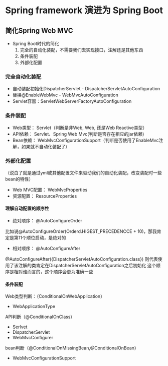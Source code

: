 # Spring framework 演进为 Spring Boot


## 简化Spring Web MVC

- Spring Boot时代的简化
	1. 完全的自动化装配，不需要我们去实现接口，注解还是其他东西
	2. 条件装配
	3. 外部化配置

### 完全自动化装配

- 自动装配初始化DispatcherServlet -  DispatcherServletAutoConfiguration
- 替换@EnableWebMvc  - WebMvcAutoConfiguration
- Servlet容器：ServletWebServerFactoryAutoConfiguration


### 条件装配

- Web类型： Servlet（判断是非Web, Web, 还是Web Reactive类型）
- API依赖： Servlet、Spring Web Mvc(判断是否存在相应的jar依赖)
- Bean依赖： WebMvcConfigurationSupport（判断是否使用了EnableMvc注解，如果就不自动化装配了）


### 外部化配置
（说白了就是通过yml或其他配置文件来驱动我们的自动化装配，改变装配时一些bean的特性）

- Web MVC配置： WebMvcProperties
- 资源配置： ResourceProperties


#### 理解自动配置的顺序性

- 绝对顺序： @AutoConfigureOrder

比如说@AutoConfigureOrder(Orderd.HIGEST_PRECEDENCCE + 10)，那我肯定是第11个顺位启动，是绝对的



- 相对顺序： @AutoConfigureAfter

@AutoConfigureAfter({DispatcherServletAutoConfiguration.class}) 则代表使用了该注解的类肯定在DispatcherServletAutoConfiguration之后初始化
这个顺序是相对谁而言的，这个顺序会更为准确一些



#### 条件装配

Web类型判断：（ConditionalOnWebApplication）

- WebApplicationType

API判断（@ConditionalOnClass）

- Serlvet
- DispatcherServlet
- WebMvcConfigurer


bean判断（@ConditionalOnMissingBean,@ConditionalOnBean）

- WebMvcConfigurationSupport
